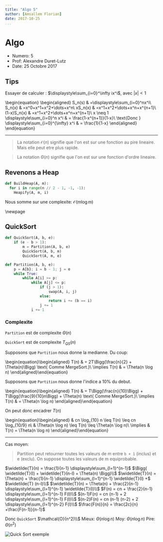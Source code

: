 ```yaml
---
title: "Algo 5"
author: [Amsallem Florian]
date: 2017-10-25
...
```


# Algo

* Numero: 5
* Prof: Alexandre Duret-Lutz
* Date: 25 Octobre 2017

## Tips

Essayer de calculer :
$\displaystyle\sum_{i=0}^\infty ix^i$, avec $|x| < 1$

\begin{equation}
\begin{aligned}
S_n(s) & =\displaystyle\sum_{i=0}^nx^i\\
S_n(x) & =x^0+x^1+x^2+\dots+x^n\\
xS_n(x) & =x^1+x^2+\dots+x^n+x^{n+1}\\
(1-x)S_n(x) & =x^1+x^2+\dots+x^n+x^{n+1}\\
x \neq 1 \displaystyle\sum_{i=0}^n x^i & = \frac{1-x^{n+1}}{1-x}\\
\text{Donc } \displaystyle\sum_{i=0}^{\infty} x^i & = \frac{1}{1-x}
\end{aligned}
\end{equation}

--------------

> La notation $\mathcal{O}(n)$ signifie que l'on est sur une fonction au pire
lineaire. Mais elle peut etre plus rapide.

> La notation $\Theta(n)$ signifie que l'on est sur une fonction d'ordre lineaire.

## Revenons a Heap


```python
def BuildHeap(A, m):
  for i in range(n // 2 - 1, -1, -1):
    Heapify(A, m, i)
```

Nous somme sur une complexite: $\mathcal{O}(m\log m)$

\newpage

## QuickSort

```python
def QuickSort(A, b, e):
	if (e - b > 1):
		m = Partition(A, b, e)
		QuickSort(A, b, m)
		QuickSort(A, m, e)
```

```python
def Partition(A, b, e):
	p = A[b}; i = b - 1; j = e
	while True:
		while A[i] >= p:
			while A[j] <= p:
				if (j > 1):
					swap(A, i, j)
				else:
					return i += (b == i)
				j += 1
			i += 1
```

### Complexite

`Partition` est de complexite $\Theta(n)$

`QuickSort` est de complexite $T_{QS}(n)$

Supposons que `Partition` nous donne la medianne. Du coup:

\begin{equation}\begin{aligned}
T(n) & = 2T\Bigg(\frac{n}{2} + \Theta(n)\Bigg) \text{ Comme MergeSort.}\\
\implies T(n) & = \Theta(n \log n)
\end{aligned}\end{equation}

Supposons que `Partition` nous donne l'indice a 10% du debut.

\begin{equation}\begin{aligned}
T(n) & = T\Bigg(\frac{n}{10}\Bigg) + T\Bigg(\frac{9}{10}n\Bigg) + \Theta(n) \text{ Comme MergeSort.}\\
\implies T(n) & = \Theta(n \log n)
\end{aligned}\end{equation}

On peut donc encadrer $T(n)$

\begin{equation}\begin{aligned}
				 & cn \log_{10} n \leq T(n) \leq cn \log_{10/9} n\\
			   & \Theta(n \log n) \leq  T(n) \leq \Theta(n \log n)\\
\implies & T(n) = \Theta(n \log n)
\end{aligned}\end{equation}

-------------------

Cas moyen:

> Partition peut retourner toutes les valeurs de m entre `b + 1` (inclus) et
e (exclu). On suppose toutes les valeurs de m equiprobable.

$\widetilde{T}(n) = \frac{1}{n-1} \displaystyle\sum_{l=1}^{n-1}$
$\Bigg( \widetilde{T}(l) + \widetilde{T}(n-l) + \Theta(n) \Bigg)\\$
$\widetilde{T}(n) = \Theta(n) + \frac{1}{n-1} \displaystyle\sum_{l=1}^{n-1} \widetilde{T}(l) +$
$\widetilde{T} (n-l)\\$
$\widetilde{T}(n) = \Theta(n) + \frac{2}{n-1} \displaystyle\sum_{l=1}^{n-1} \widetilde{T}(l)\\$
$F(n) = cn + \frac{2}{n-1} \displaystyle\sum_{l=1}^{n-1} F(l)\\$
$(n-1)F(n) = cn (n-1) + 2 \displaystyle\sum_{l=1}^{n-1} F(l)\\$
$(n-2)F(n) = cn (n-1) (n-2) + 2 \displaystyle\sum_{l=1}^{n-2} F(l)\\$
$\frac{F(n)}{n} = \frac{2c}{n} +\frac{F(n-1)}{n-1}$

Donc `QuickSort` $\mathcal{O}(n^2)\\$
Mieux: $\Theta(n \log n)$
Moy: $\Theta(n \log n)$
Pire: $\Theta(n^2)$

![Quick Sort exemple](http://www.algolist.net/img/sorts/quick-sort.png)
